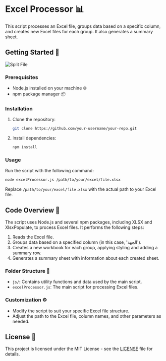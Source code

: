 # Excel Processor 📊

This script processes an Excel file, groups data based on a specific column, and creates new Excel files for each group. It also generates a summary sheet.

## Getting Started 🚀




![Split File](https://github.com/Ak-ram/excel-processor/assets/69124951/31032b55-6b66-4d3d-9273-77bbf9c829f4)











### Prerequisites

- Node.js installed on your machine 🌐
- npm package manager 📦

### Installation

1. Clone the repository:

   ```bash
   git clone https://github.com/your-username/your-repo.git
   ```

2. Install dependencies:

   ```bash
   npm install
   ```

### Usage

Run the script with the following command:

```bash
node excelProcessor.js /path/to/your/excel/file.xlsx
```

Replace `/path/to/your/excel/file.xlsx` with the actual path to your Excel file.

## Code Overview 🧐

The script uses Node.js and several npm packages, including XLSX and XlsxPopulate, to process Excel files. It performs the following steps:

1. Reads the Excel file.
2. Groups data based on a specified column (in this case, 'الجهة').
3. Creates a new workbook for each group, applying styling and adding a summary row.
4. Generates a summary sheet with information about each created sheet.

### Folder Structure 📁

- `js/`: Contains utility functions and data used by the main script.
- `excelProcessor.js`: The main script for processing Excel files.

### Customization ⚙️

- Modify the script to suit your specific Excel file structure.
- Adjust the path to the Excel file, column names, and other parameters as needed.

## License 📜

This project is licensed under the MIT License - see the [LICENSE](LICENSE) file for details.


